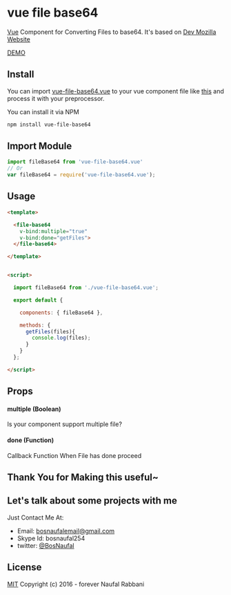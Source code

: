 # vue file base64
[Vue](http://vuejs.org) Component for Converting Files to base64. It's based on [Dev Mozilla Website](https://developer.mozilla.org/en-US/docs/Web/API/FileReader/readAsDataURL)

[DEMO](https://rawgit.com/BosNaufal/vue-file-base64/master/index.html)


## Install
You can import [vue-file-base64.vue](./src/js/components/vue-file-base64.vue) to your vue component file like [this](./src/js/components/app.vue) and process it with your preprocessor.

You can install it via NPM
```bash
npm install vue-file-base64
```


## Import Module
```javascript
import fileBase64 from 'vue-file-base64.vue'
// Or
var fileBase64 = require('vue-file-base64.vue');
```

## Usage
```html
<template>

  <file-base64
    v-bind:multiple="true"
    v-bind:done="getFiles">
  </file-base64>

</template>


<script>

  import fileBase64 from './vue-file-base64.vue';

  export default {

    components: { fileBase64 },

    methods: {
      getFiles(files){
        console.log(files);
      }
    }
  };

</script>
```

## Props
#### multiple (Boolean)
Is your component support multiple file?

#### done (Function)
Callback Function When File has done proceed


## Thank You for Making this useful~

## Let's talk about some projects with me
Just Contact Me At:
- Email: [bosnaufalemail@gmail.com](mailto:bosnaufalemail@gmail.com)
- Skype Id: bosnaufal254
- twitter: [@BosNaufal](https://twitter.com/BosNaufal)

## License
[MIT](http://opensource.org/licenses/MIT)
Copyright (c) 2016 - forever Naufal Rabbani
